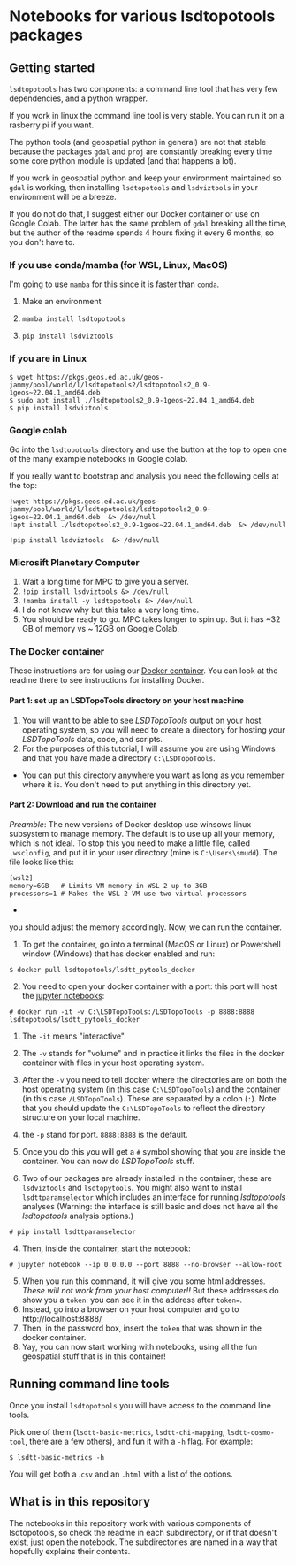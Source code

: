 # Notebooks for various lsdtopotools packages

## Getting started

`lsdtopotools` has two components: a command line tool that has very few dependencies, and a python wrapper. 

If you work in linux the command line tool is very stable. You can run it on a rasberry pi if you want. 

The python tools (and geospatial python in general) are not that stable because the packages `gdal` and `proj` are constantly breaking every time some core python module is updated (and that happens a lot). 

If you work in geospatial python and keep your environment maintained so `gdal` is working, then installing `lsdtopotools` and `lsdviztools` in your environment will be a breeze. 

If you do not do that, I suggest either our Docker container or use on Google Colab. The latter has the same problem of `gdal` breaking all the time, but the author of the readme spends 4 hours fixing it every 6 months, so you don't have to. 

### If you use conda/mamba (for WSL, Linux, MacOS)

I'm going to use `mamba` for this since it is faster than `conda`.

1. Make an environment

2. `mamba install lsdtopotools`

3. `pip install lsdviztools`

### If you are in Linux

```console
$ wget https://pkgs.geos.ed.ac.uk/geos-jammy/pool/world/l/lsdtopotools2/lsdtopotools2_0.9-1geos~22.04.1_amd64.deb
$ sudo apt install ./lsdtopotools2_0.9-1geos~22.04.1_amd64.deb
$ pip install lsdviztools
```

### Google colab

Go into the `lsdtopotools` directory and use the button at the top to open one of the many example notebooks in Google colab. 

If you really want to  bootstrap and analysis you need the following cells at the top:

```console
!wget https://pkgs.geos.ed.ac.uk/geos-jammy/pool/world/l/lsdtopotools2/lsdtopotools2_0.9-1geos~22.04.1_amd64.deb  &> /dev/null
!apt install ./lsdtopotools2_0.9-1geos~22.04.1_amd64.deb  &> /dev/null
```

```console
!pip install lsdviztools  &> /dev/null
```


### Microsift Planetary Computer

1. Wait a long time for MPC to give you a server. 
2. `!pip install lsdviztools &> /dev/null`
3. `!mamba install -y lsdtopotools &> /dev/null`
4. I do not know why but this take a very long time. 
4. You should be ready to go. MPC takes longer to spin up. But it has ~32 GB of memory vs ~ 12GB on Google Colab. 

### The Docker container

These instructions are for using our [Docker container](https://hub.docker.com/repository/docker/lsdtopotools/lsdtt_pytools_docker). You can look at the readme there to see instructions for installing Docker.

#### Part 1: set up an LSDTopoTools directory on your host machine

1. You will want to be able to see *LSDTopoTools* output on your host operating system, so you will need to create a directory for hosting your *LSDTopoTools* data, code, and scripts.
2. For the purposes of this tutorial, I will assume you are using Windows and that you have made a directory `C:\LSDTopoTools`.
  * You can put this directory anywhere you want as long as you remember where it is. You don't need to put anything in this directory yet.

#### Part 2: Download and run the container

_Preamble_: The new versions of Docker desktop use winsows linux subsystem to manage memory. The default is to use up all your memory, which is not ideal. To stop this you need to make a little file, called `.wsclonfig`, and put it in your user directory (mine is `C:\Users\smudd`). The file looks like this:
```
[wsl2]
memory=6GB   # Limits VM memory in WSL 2 up to 3GB
processors=1 # Makes the WSL 2 VM use two virtual processors
```
+
you should adjust the memory accordingly. Now, we can run the container. 

1. To get the container, go into a terminal (MacOS or Linux) or Powershell window (Windows) that has docker enabled and run:
```console
$ docker pull lsdtopotools/lsdtt_pytools_docker
```

2. You need to open your docker container with a port: this port will host the [jupyter notebooks](https://jupyter.org/):

```console
# docker run -it -v C:\LSDTopoTools:/LSDTopoTools -p 8888:8888 lsdtopotools/lsdtt_pytools_docker
```

  1. The `-it` means "interactive".
  2. The `-v` stands for "volume" and in practice it links the files in the docker container with files in your host operating system.
  3. After the `-v` you need to tell docker where the directories are on both the host operating system (in this case `C:\LSDTopoTools`) and the container (in this case `/LSDTopoTools`). These are separated by a colon (`:`). Note that you should update the `C:\LSDTopoTools` to reflect the directory structure on your local machine.
  4. the `-p` stand for port. `8888:8888` is the default.
  5. Once you do this you will get a `#` symbol showing that you are inside the container. You can now do *LSDTopoTools* stuff.

3. Two of our packages are already installed in the container, these are `lsdviztools` and `lsdtopytools`. You might also want to install `lsdttparamselector` which includes an interface for running *lsdtopotools* analyses (Warning: the interface is still basic and does not have all the *lsdtopotools* analysis options.)

```console
# pip install lsdttparamselector
```

4. Then, inside the container, start the notebook:

```console
# jupyter notebook --ip 0.0.0.0 --port 8888 --no-browser --allow-root
```

5. When you run this command, it will give you some html addresses. *These will not work from your host computer!!* But these addresses do show you a `token`: you can see it in the address after `token=`.
  1. Instead, go into a browser on your host computer and go to http://localhost:8888/
  2. Then, in the password box, insert the `token` that was shown in the docker container.
  3. Yay, you can now start working with notebooks, using all the fun geospatial stuff that is in this container!


## Running command line tools

Once you install `lsdtopotools` you will have access to the command line tools. 

Pick one of them (`lsdtt-basic-metrics`, `lsdtt-chi-mapping`, `lsdtt-cosmo-tool`, there are a few others), and fun it with a `-h` flag. For example:

```console
$ lsdtt-basic-metrics -h
```

You will get both a .`csv` and an `.html` with a list of the options. 

## What is in this repository

The notebooks in this repository work with various components of lsdtopotools, so check the readme in each subdirectory, or if that doesn't exist, just open the notebook. The subdirectories are named in a way that hopefully explains their contents.
